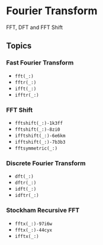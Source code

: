 # Fourier Transform

FFT, DFT and FFT Shift

## Topics


### Fast Fourier Transform

- ``fft(_:)``
- ``fftr(_:)``
- ``ifft(_:)``
- ``ifftr(_:)``

### FFT Shift

- ``fftshift(_:)-1k3ff``
- ``fftshift(_:)-8zi0``
- ``ifftshift(_:)-6e6km``
- ``ifftshift(_:)-7b3b3``
- ``fftsymmetric(_:)``

### Discrete Fourier Transform 

- ``dft(_:)``
- ``dftr(_:)``
- ``idft(_:)``
- ``idftr(_:)``

### Stockham Recursive FFT

- ``fftx(_:)-97i6w``
- ``fftx(_:)-44cyx``
- ``ifftx(_:)``
